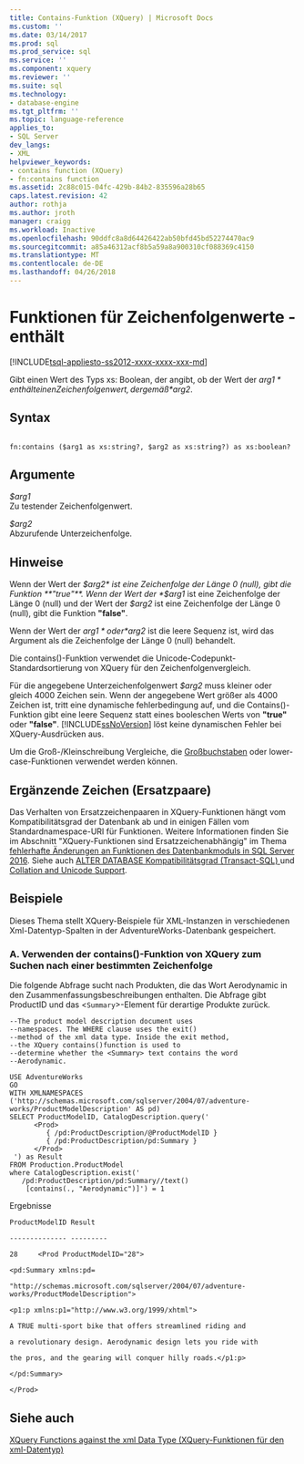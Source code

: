 ```yaml
---
title: Contains-Funktion (XQuery) | Microsoft Docs
ms.custom: ''
ms.date: 03/14/2017
ms.prod: sql
ms.prod_service: sql
ms.service: ''
ms.component: xquery
ms.reviewer: ''
ms.suite: sql
ms.technology:
- database-engine
ms.tgt_pltfrm: ''
ms.topic: language-reference
applies_to:
- SQL Server
dev_langs:
- XML
helpviewer_keywords:
- contains function (XQuery)
- fn:contains function
ms.assetid: 2c88c015-04fc-429b-84b2-835596a28b65
caps.latest.revision: 42
author: rothja
ms.author: jroth
manager: craigg
ms.workload: Inactive
ms.openlocfilehash: 90ddfc8a8d64426422ab50bfd45bd52274470ac9
ms.sourcegitcommit: a85a46312acf8b5a59a8a900310cf088369c4150
ms.translationtype: MT
ms.contentlocale: de-DE
ms.lasthandoff: 04/26/2018
---
```

# <a name="functions-on-string-values---contains"></a>Funktionen für Zeichenfolgenwerte - enthält
[!INCLUDE[tsql-appliesto-ss2012-xxxx-xxxx-xxx-md](../includes/tsql-appliesto-ss2012-xxxx-xxxx-xxx-md.md)]

  Gibt einen Wert des Typs xs: Boolean, der angibt, ob der Wert der *$arg1* enthält einen Zeichenfolgenwert, der gemäß *$arg2*.  
  
## <a name="syntax"></a>Syntax  
  
```  
  
fn:contains ($arg1 as xs:string?, $arg2 as xs:string?) as xs:boolean?  
```  
  
## <a name="arguments"></a>Argumente  
 *$arg1*  
 Zu testender Zeichenfolgenwert.  
  
 *$arg2*  
 Abzurufende Unterzeichenfolge.  
  
## <a name="remarks"></a>Hinweise  
 Wenn der Wert der *$arg2* ist eine Zeichenfolge der Länge 0 (null), gibt die Funktion **"true"**. Wenn der Wert der *$arg1* ist eine Zeichenfolge der Länge 0 (null) und der Wert der *$arg2* ist eine Zeichenfolge der Länge 0 (null), gibt die Funktion **"false"**.  
  
 Wenn der Wert der *$arg1* oder *$arg2* ist die leere Sequenz ist, wird das Argument als die Zeichenfolge der Länge 0 (null) behandelt.  
  
 Die contains()-Funktion verwendet die Unicode-Codepunkt-Standardsortierung von XQuery für den Zeichenfolgenvergleich.  
  
 Für die angegebene Unterzeichenfolgenwert *$arg2* muss kleiner oder gleich 4000 Zeichen sein. Wenn der angegebene Wert größer als 4000 Zeichen ist, tritt eine dynamische fehlerbedingung auf, und die Contains()-Funktion gibt eine leere Sequenz statt eines booleschen Werts von **"true"** oder **"false"**. [!INCLUDE[ssNoVersion](../includes/ssnoversion-md.md)] löst keine dynamischen Fehler bei XQuery-Ausdrücken aus.  
  
 Um die Groß-/Kleinschreibung Vergleiche, die [Großbuchstaben](../xquery/functions-on-string-values-upper-case.md) oder lower-case-Funktionen verwendet werden können.  
  
## <a name="supplementary-characters-surrogate-pairs"></a>Ergänzende Zeichen (Ersatzpaare)  
 Das Verhalten von Ersatzzeichenpaaren in XQuery-Funktionen hängt vom Kompatibilitätsgrad der Datenbank ab und in einigen Fällen vom Standardnamespace-URI für Funktionen. Weitere Informationen finden Sie im Abschnitt "XQuery-Funktionen sind Ersatzzeichenabhängig" im Thema [fehlerhafte Änderungen an Funktionen des Datenbankmoduls in SQL Server 2016](../database-engine/breaking-changes-to-database-engine-features-in-sql-server-2016.md). Siehe auch [ALTER DATABASE Kompatibilitätsgrad &#40;Transact-SQL&#41; ](../t-sql/statements/alter-database-transact-sql-compatibility-level.md) und [Collation and Unicode Support](../relational-databases/collations/collation-and-unicode-support.md).  
  
## <a name="examples"></a>Beispiele  
 Dieses Thema stellt XQuery-Beispiele für XML-Instanzen in verschiedenen Xml-Datentyp-Spalten in der AdventureWorks-Datenbank gespeichert.  
  
### <a name="a-using-the-contains-xquery-function-to-search-for-a-specific-character-string"></a>A. Verwenden der contains()-Funktion von XQuery zum Suchen nach einer bestimmten Zeichenfolge  
 Die folgende Abfrage sucht nach Produkten, die das Wort Aerodynamic in den Zusammenfassungsbeschreibungen enthalten. Die Abfrage gibt ProductID und das <`Summary`>-Element für derartige Produkte zurück.  
  
```  
--The product model description document uses  
--namespaces. The WHERE clause uses the exit()  
--method of the xml data type. Inside the exit method,  
--the XQuery contains()function is used to  
--determine whether the <Summary> text contains the word  
--Aerodynamic.   
  
USE AdventureWorks  
GO  
WITH XMLNAMESPACES ('http://schemas.microsoft.com/sqlserver/2004/07/adventure-works/ProductModelDescription' AS pd)  
SELECT ProductModelID, CatalogDescription.query('  
      <Prod>  
         { /pd:ProductDescription/@ProductModelID }  
         { /pd:ProductDescription/pd:Summary }  
      </Prod>  
 ') as Result  
FROM Production.ProductModel  
where CatalogDescription.exist('  
   /pd:ProductDescription/pd:Summary//text()  
    [contains(., "Aerodynamic")]') = 1  
```  
  
 Ergebnisse  
  
 `ProductModelID Result`  
  
 `-------------- ---------`  
  
 `28     <Prod ProductModelID="28">`  
  
 `<pd:Summary xmlns:pd=`  
  
 `"http://schemas.microsoft.com/sqlserver/2004/07/adventure-works/ProductModelDescription">`  
  
 `<p1:p xmlns:p1="http://www.w3.org/1999/xhtml">`  
  
 `A TRUE multi-sport bike that offers streamlined riding and`  
  
 `a revolutionary design. Aerodynamic design lets you ride with`  
  
 `the pros, and the gearing will conquer hilly roads.</p1:p>`  
  
 `</pd:Summary>`  
  
 `</Prod>`  
  
## <a name="see-also"></a>Siehe auch  
 [XQuery Functions against the xml Data Type (XQuery-Funktionen für den xml-Datentyp)](../xquery/xquery-functions-against-the-xml-data-type.md)  
  
  
